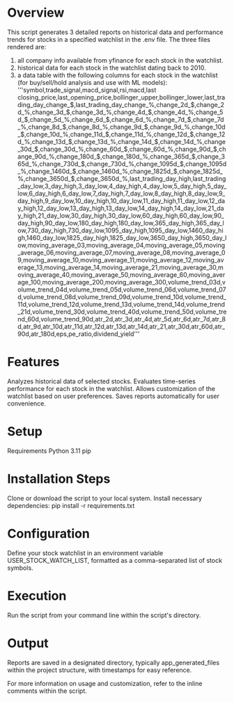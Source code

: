 # Overview
This script generates 3 detailed reports on historical data and performance trends for stocks in a specified watchlist in the .env file.
The three files rendered are:
1. all company info available from yfinance for each stock in the watchlist.
2. historical data for each stock in the watchlist dating back to 2010.
3. a data table with the following columns for each stock in the watchlist (for buy/sell/hold analysis and use with ML models):
    '''symbol,trade_signal,macd_signal,rsi,macd,last closing_price,last_opening_price,bollinger_upper,bollinger_lower,last_trading_day_change_$,last_trading_day_change_%,change_2d_$,change_2d_%,change_3d_$,change_3d_%,change_4d_$,change_4d_%,change_5d_$,change_5d_%,change_6d_$,change_6d_%,change_7d_$,change_7d_%,change_8d_$,change_8d_%,change_9d_$,change_9d_%,change_10d_$,change_10d_%,change_11d_$,change_11d_%,change_12d_$,change_12d_%,change_13d_$,change_13d_%,change_14d_$,change_14d_%,change_30d_$,change_30d_%,change_60d_$,change_60d_%,change_90d_$,change_90d_%,change_180d_$,change_180d_%,change_365d_$,change_365d_%,change_730d_$,change_730d_%,change_1095d_$,change_1095d_%,change_1460d_$,change_1460d_%,change_1825d_$,change_1825d_%,change_3650d_$,change_3650d_%,last_trading_day_high,last_trading_day_low,3_day_high,3_day_low,4_day_high,4_day_low,5_day_high,5_day_low,6_day_high,6_day_low,7_day_high,7_day_low,8_day_high,8_day_low,9_day_high,9_day_low,10_day_high,10_day_low,11_day_high,11_day_low,12_day_high,12_day_low,13_day_high,13_day_low,14_day_high,14_day_low,21_day_high,21_day_low,30_day_high,30_day_low,60_day_high,60_day_low,90_day_high,90_day_low,180_day_high,180_day_low,365_day_high,365_day_low,730_day_high,730_day_low,1095_day_high,1095_day_low,1460_day_high,1460_day_low,1825_day_high,1825_day_low,3650_day_high,3650_day_low,moving_average_03,moving_average_04,moving_average_05,moving_average_06,moving_average_07,moving_average_08,moving_average_09,moving_average_10,moving_average_11,moving_average_12,moving_average_13,moving_average_14,moving_average_21,moving_average_30,moving_average_40,moving_average_50,moving_average_60,moving_average_100,moving_average_200,moving_average_300,volume_trend_03d,volume_trend_04d,volume_trend_05d,volume_trend_06d,volume_trend_07d,volume_trend_08d,volume_trend_09d,volume_trend_10d,volume_trend_11d,volume_trend_12d,volume_trend_13d,volume_trend_14d,volume_trend_21d,volume_trend_30d,volume_trend_40d,volume_trend_50d,volume_trend_60d,volume_trend_90d,atr_2d,atr_3d,atr_4d,atr_5d,atr_6d,atr_7d,atr_8d,atr_9d,atr_10d,atr_11d,atr_12d,atr_13d,atr_14d,atr_21,atr_30d,atr_60d,atr_90d,atr_180d,eps,pe_ratio,dividend_yield'''

# Features
Analyzes historical data of selected stocks.
Evaluates time-series performance for each stock in the watchlist.
Allows customization of the watchlist based on user preferences.
Saves reports automatically for user convenience.

# Setup
Requirements
Python 3.11
pip

# Installation Steps
Clone or download the script to your local system.
Install necessary dependencies:
pip install -r requirements.txt

# Configuration
Define your stock watchlist in an environment variable USER_STOCK_WATCH_LIST, formatted as a comma-separated list of stock symbols.

# Execution
Run the script from your command line within the script's directory.

# Output
Reports are saved in a designated directory, typically app_generated_files within the project structure, with timestamps for easy reference.

For more information on usage and customization, refer to the inline comments within the script.